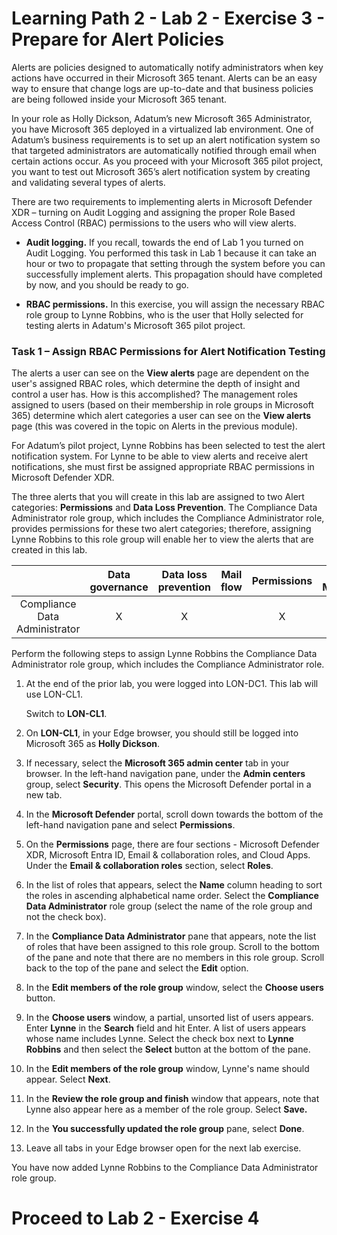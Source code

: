 # Learning Path 2 - Lab 2 - Exercise 3 - Prepare for Alert Policies

Alerts are policies designed to automatically notify administrators when key actions have occurred in their Microsoft 365 tenant. Alerts can be an easy way to ensure that change logs are up-to-date and that business policies are being followed inside your Microsoft 365 tenant.

In your role as Holly Dickson, Adatum’s new Microsoft 365 Administrator, you have Microsoft 365 deployed in a virtualized lab environment. One of Adatum’s business requirements is to set up an alert notification system so that targeted administrators are automatically notified through email when certain actions occur. As you proceed with your Microsoft 365 pilot project, you want to test out Microsoft 365’s alert notification system by creating and validating several types of alerts.

There are two requirements to implementing alerts in Microsoft Defender XDR – turning on Audit Logging and assigning the proper Role Based Access Control (RBAC) permissions to the users who will view alerts. 

- **Audit logging.** If you recall, towards the end of Lab 1 you turned on Audit Logging. You performed this task in Lab 1 because it can take an hour or two to propagate that setting through the system before you can successfully implement alerts. This propagation should have completed by now, and you should be ready to go.

- **RBAC permissions.** In this exercise, you will assign the necessary RBAC role group to Lynne Robbins, who is the user that Holly selected for testing alerts in Adatum's Microsoft 365 pilot project. 

### Task 1 – Assign RBAC Permissions for Alert Notification Testing

The alerts a user can see on the **View alerts** page are dependent on the user's assigned RBAC roles, which determine the depth of insight and control a user has. How is this accomplished? The management roles assigned to users (based on their membership in role groups in Microsoft 365) determine which alert categories a user can see on the **View alerts** page (this was covered in the topic on Alerts in the previous module). 

For Adatum’s pilot project, Lynne Robbins has been selected to test the alert notification system. For Lynne to be able to view alerts and receive alert notifications, she must first be assigned appropriate RBAC permissions in Microsoft Defender XDR.

The three alerts that you will create in this lab are assigned to two Alert categories: **Permissions** and **Data Loss Prevention**. The Compliance Data Administrator role group, which includes the Compliance Administrator role, provides permissions for these two alert categories; therefore, assigning Lynne Robbins to this role group will enable her to view the alerts that are created in this lab.


|                               | **Data governance** | **Data loss prevention** | **Mail flow** | **Permissions** | **Threat Management** | **Others** |
|:-------------------------------:|:---------------------:|:--------------------------:|:---------------:|:-----------------:|:-----------------------:|:------------:|
| Compliance Data Administrator | X                   | X                        |               | X               |                       | X          |

Perform the following steps to assign Lynne Robbins the Compliance Data Administrator role group, which includes the Compliance Administrator role.

1. At the end of the prior lab, you were logged into LON-DC1. This lab will use LON-CL1.  <br/>

    Switch to **LON-CL1**. 

2. On **LON-CL1**, in your Edge browser, you should still be logged into Microsoft 365 as **Holly Dickson**. 

3. If necessary, select the **Microsoft 365 admin center** tab in your browser. In the left-hand navigation pane, under the **Admin centers** group, select **Security**. This opens the Microsoft Defender portal in a new tab.

4. In the **Microsoft Defender** portal, scroll down towards the bottom of the left-hand navigation pane and select **Permissions**.

5. On the **Permissions** page, there are four sections - Microsoft Defender XDR, Microsoft Entra ID, Email & collaboration roles, and Cloud Apps. Under the **Email & collaboration roles** section, select **Roles**. 

6. In the list of roles that appears, select the **Name** column heading to sort the roles in ascending alphabetical name order. Select the **Compliance Data Administrator** role group (select the name of the role group and not the check box). 

7. In the **Compliance Data Administrator** pane that appears, note the list of roles that have been assigned to this role group. Scroll to the bottom of the pane and note that there are no members in this role group. Scroll back to the top of the pane and select the **Edit** option. 

8. In the **Edit members of the role group** window, select the **Choose users** button. 

9. In the **Choose users** window, a partial, unsorted list of users appears. Enter **Lynne** in the **Search** field and hit Enter. A list of users appears whose name includes Lynne. Select the check box next to **Lynne Robbins** and then select the **Select** button at the bottom of the pane.

10. In the **Edit members of the role group** window, Lynne's name should appear. Select **Next**.

11. In the **Review the role group and finish** window that appears, note that Lynne also appear here as a member of the role group. Select **Save.**

12. In the **You successfully updated the role group** pane, select **Done**.

13. Leave all tabs in your Edge browser open for the next lab exercise.

You have now added Lynne Robbins to the Compliance Data Administrator role group.


# Proceed to Lab 2 - Exercise 4
